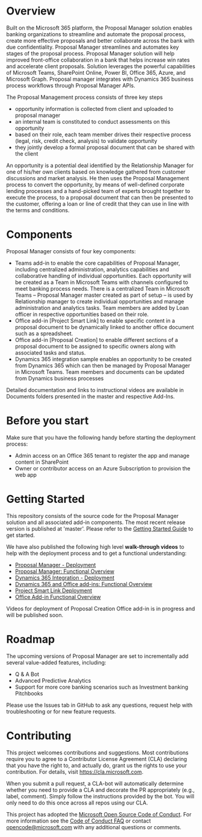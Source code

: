 # Overview
Built on the Microsoft 365 platform, the Proposal Manager solution enables banking organizations to streamline and automate the proposal process, create more effective proposals and better collaborate across the bank with due confidentiality. Proposal Manager streamlines and automates key stages of the proposal process. Proposal Manager solution will help improved front-office collaboration in a bank that helps increase win rates and accelerate client proposals. Solution leverages the powerful capabilities of Microsoft Teams, SharePoint Online, Power BI, Office 365, Azure, and Microsoft Graph.  Proposal manager integrates with Dynamics 365 business process workflows through Proposal Manager APIs.  

The Proposal Management process consists of three key steps 
  - opportunity information is collected from client and uploaded to proposal manager 
  - an internal team is constituted to conduct assessments on this opportunity
  - based on their role, each team member drives their respective process (legal, risk, credit check, analysis) to validate opportunity 
  - they jointly develop a formal proposal document that can be shared with the client
  
An opportunity is a potential deal identified by the Relationship Manager for one of his/her own clients based on knowledge gathered from customer discussions and market analysis. He then uses the Proposal Management process to convert the opportunity, by means of well-defined corporate lending processes and a hand-picked team of experts brought together to execute the process, to a proposal document that can then be presented to the customer, offering a loan or line of credit that they can use in line with the terms and conditions.

# Components
Proposal Manager consists of four key components:
  - Teams add-in to enable the core capabilities of Proposal Manager, including centralized administration, analytics capabilities and collaborative handling of individual opportunities. Each opportunity will be created as a Team in Microsoft Teams with channels configured to meet banking process needs. There is a centralized Team in Microsoft Teams – Proposal Manager master created as part of setup – is used by Relationship manager to create individual opportunities and manage administration and analytics tasks. Team members are added by Loan officer in respective opportunities based on their role.
  - Office add-in [Project Smart Link] to enable specific content in a proposal document to be dynamically linked to another office document such as a spreadsheet. 
  - Office add-in [Proposal Creation] to enable different sections of a proposal document to be assigned to specific owners along with associated tasks and status. 
  - Dynamics 365 integration sample enables an opportunity to be created from Dynamics 365 which can then be managed by Proposal Manager in Microsoft Teams. Team members and documents can be updated from Dynamics business processes

Detailed documentation and links to instructional videos are available in Documents folders presented in the master and respective Add-Ins. 

# Before you start
Make sure that you have the following handy before starting the deployment process:
  - Admin access on an Office 365 tenant to register the app and manage content in SharePoint
  - Owner or contributor access on an Azure Subscription to provision the web app

# Getting Started
This repository consists of the source code for the Proposal Manager solution and all associated add-in components. The most recent release version is published at 'master'. Please refer to the [Getting Started Guide](https://github.com/OfficeDev/ProposalManager/blob/master/Documents/Proposal_Manager_Getting_Started_Guide.docx) to get started.

We have also published the following high level **walk-through videos** to help with the deployment process and to get a functional understanding:
  - [Proposal Manager - Deployment](https://youtu.be/mlmzLMFDxcQ)
  - [Proposal Manager: Functional Overview](https://youtu.be/lNjG9e9U0p0)
  - [Dynamics 365 Integration - Deployment](https://youtu.be/hblz_GK8VNs)
  - [Dynamics 365 and Office add-ins: Functional Overview](https://youtu.be/cQfYfxT5a-I)
  - [Project Smart Link Deployment](https://youtu.be/qNlUlCwKcto)
  - [Office Add-in Functional Overview](https://youtu.be/hy5TLFVum1E)

Videos for deployment of Proposal Creation Office add-in is in progress and will be published soon.

# Roadmap
The upcoming versions of Proposal Manager are set to incrementally add several value-added features, including:
  - Q & A Bot
  - Advanced Predictive Analytics
  - Support for more core banking scenarios such as Investment banking Pitchbooks
 
Please use the Issues tab in GitHub to ask any questions, request help with troubleshooting or for new feature requests. 
# Contributing

This project welcomes contributions and suggestions.  Most contributions require you to agree to a Contributor License Agreement (CLA) declaring that you have the right to, and actually do, grant us the rights to use your contribution. For details, visit https://cla.microsoft.com.

When you submit a pull request, a CLA-bot will automatically determine whether you need to provide a CLA and decorate the PR appropriately (e.g., label, comment). Simply follow the instructions provided by the bot. You will only need to do this once across all repos using our CLA.

This project has adopted the [Microsoft Open Source Code of Conduct](https://opensource.microsoft.com/codeofconduct/). For more information see the [Code of Conduct FAQ](https://opensource.microsoft.com/codeofconduct/faq/) or contact [opencode@microsoft.com](mailto:opencode@microsoft.com) with any additional questions or comments.
